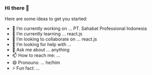 ### Hi there 👋



Here are some ideas to get you started:

- 🔭 I’m currently working on ... PT. Sahabat Professional Indonesia
- 🌱 I’m currently learning ... react.js
- 👯 I’m looking to collaborate on ... react.js
- 🤔 I’m looking for help with ...
- 💬 Ask me about ... anything
- 📫 How to reach me: ...
- 😄 Pronouns: ... he/him
- ⚡ Fun fact: ... 

<p align="center">
<a href="https://www.linkedin.com/in/raju-wahyudi-739995158/"><img src=""/></a>
<a href="mailto:rajuwahyudi842@gmail.com"><img src=""/></a>
<a href="https://https://www.instagram.com/rajuwp/"><img src=""/></a>

